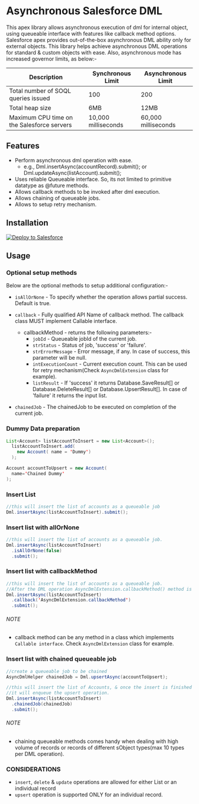 # Asynchronous Salesforce DML

This apex library allows asynchronous execution of dml for internal object, using queueable interface with features like callback method options.
Salesforce apex provides out-of-the-box asynchronous DML ability only for external objects. This library helps achieve asynchronous DML operations for standard & custom objects with ease.
Also, asynchronous mode has increased governor limits, as below:- 

| Description | Synchronous Limit | Asynchronous Limit |
| --- | --- | --- |
| Total number of SOQL queries issued | 100 | 200 |
| Total heap size | 6MB | 12MB |
| Maximum CPU time on the Salesforce servers | 10,000 milliseconds | 60,000 milliseconds |


## Features

- Perform asynchronous dml operation with ease.
  - e.g., Dml.insertAsync(accountRecord).submit(); or Dml.updateAsync(listAccount).submit();
- Uses reliable Queueable interface. So, its not limited to primitive datatype as @future methods.
- Allows callback methods to be invoked after dml execution.
- Allows chaining of queueable jobs.
- Allows to setup retry mechanism.

## Installation

  <a href="https://githubsfdeploy.herokuapp.com?owner=rejeeshraghavan&repo=async-dml">
    <img alt="Deploy to Salesforce"
       src="https://raw.githubusercontent.com/afawcett/githubsfdeploy/master/src/main/webapp/resources/img/deploy.png">
  </a>

## Usage

### Optional setup methods
  Below are the optional methods to setup additional configuration:-
    
  - `isAllOrNone` - To specify whether the operation allows partial success. Default is true.
    
  - `callback` - Fully qualified API Name of callback method. The callback class MUST implement Callable interface.
      - callbackMethod - returns the following parameters:-
        - `jobId` - Queueable jobId of the current job.
        - `strStatus` - Status of job, 'success' or 'failure'.
        - `strErrorMessage` - Error message, if any. In case of success, this parameter will be null.
        - `intExecutionCount` - Current execution count. This can be used for retry mechanism(Check `AsyncDmlExtension` class for example).
        - `listResult` - If 'success' it returns Database.SaveResult[] or Database.DeleteResult[] or Database.UpsertResult[]. In case of 'failure' it returns the input list.
    
  - `chainedJob` - The chainedJob to be executed on completion of the current job.

### Dummy Data preparation
  ```java
  List<Account> listAccountToInsert = new List<Account>();
    listAccountToInsert.add(
      new Account( name = 'Dummy')
    );

  Account accountToUpsert = new Account(
    name='Chained Dummy'
  );
  ```

### Insert List
  ```java
  //this will insert the list of accounts as a queueable job
  Dml.insertAsync(listAccountToInsert).submit();
  ```

### Insert list with allOrNone
  ```java
  //this will insert the list of accounts as a queueable job.
  Dml.insertAsync(listAccountToInsert)
    .isAllOrNone(false)
    .submit();
  ```

### Insert list with callbackMethod
  ```java
  //this will insert the list of accounts as a queueable job.
  //After the DML operation AsyncDmlExtension.callbackMethod() method is invoked.
  Dml.insertAsync(listAccountToInsert)
    .callback('AsyncDmlExtension.callbackMethod')
    .submit();
  ```

###### NOTE
  - callback method can be any method in a class which implements `Callable interface`. Check `AsyncDmlExtension` class for example.

### Insert list with chained queueable job
  ```java
  //create a queueable job to be chained
  AsyncDmlHelper chainedJob = Dml.upsertAsync(accountToUpsert);
  
  //this will insert the list of Accounts, & once the insert is finished
  //it will enqueue the upsert operation.
  Dml.insertAsync(listAccountToInsert)
    .chainedJob(chainedJob)
    .submit();
  ```
###### NOTE
  - chaining queueable methods comes handy when dealing with high volume of records or records of different sObject types(max 10 types per DML operation).
  
### CONSIDERATIONS

- `insert`, `delete` & `update` operations are allowed for either List or an individual record
- `upsert` operation is supported ONLY for an individual record.